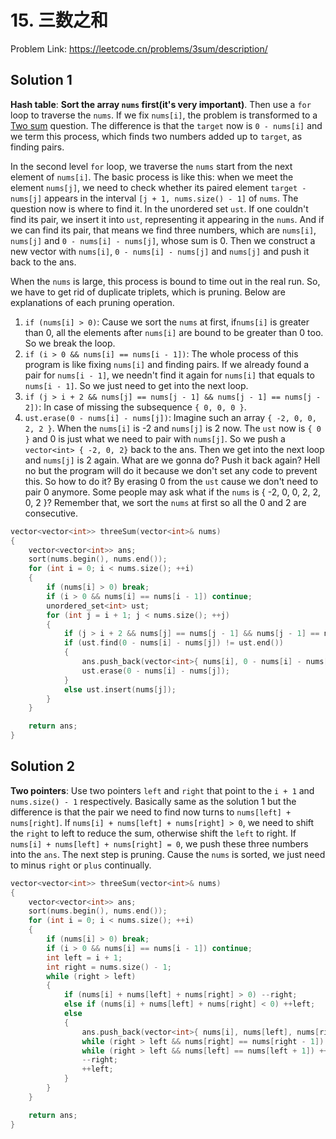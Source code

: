 # 15. 三数之和

Problem Link: https://leetcode.cn/problems/3sum/description/

## Solution 1
**Hash table**: **Sort the array `nums` first(it's very important)**. Then use a `for` loop to traverse the `nums`. If we fix  `nums[i]`, the problem is transformed to a [Two sum](https://github.com/SakuraMayAi/LintCode/blob/main/Hashtable/1.%20%E4%B8%A4%E6%95%B0%E4%B9%8B%E5%92%8C.md) question. The difference is that the `target` now is `0 - nums[i]` and we term this process, which finds two numbers added up to `target`, as finding pairs.

In the second level `for` loop, we traverse the `nums`  start from the next element of `nums[i]`.    The basic process is like this: when we meet the element `nums[j]`, we need to check whether its paired element `target - nums[j]` appears in the interval  `[j + 1, nums.size() - 1]` of `nums`.    The question now is where to find it.    In the unordered set `ust`.    If one couldn't find its pair, we insert it into `ust`, representing it appearing in the `nums`.    And if we can find its pair, that means we find three numbers, which are `nums[i]`, `nums[j]` and `0 - nums[i] - nums[j]`, whose sum is 0. Then we construct a new vector with `nums[i]`, `0 - nums[i] - nums[j]` and `nums[j]` and push it back to the ans.

When the `nums` is large, this process is bound to time out in the real run. So, we have to get rid of duplicate triplets, which is pruning. Below are explanations of each pruning operation.

1. `if (nums[i] > 0)`: Cause we sort the `nums` at first, if`nums[i]` is greater than 0, all the elements after `nums[i]` are bound to be greater than 0 too.    So we break the loop.
2. `if (i > 0 && nums[i] == nums[i - 1])`: The whole process of this program is like fixing `nums[i]` and finding pairs.    If we already found a pair for `nums[i - 1]`, we needn't find it again for `nums[i]` that equals to `nums[i - 1]`.    So we just need to get into the next loop.
3. `if (j > i + 2 && nums[j] == nums[j - 1] && nums[j - 1] == nums[j - 2])`: In case of missing the subsequence `{ 0, 0, 0 }`.
4. `ust.erase(0 - nums[i] - nums[j])`: Imagine such an array `{ -2, 0, 0, 2, 2 }`.    When the `nums[i]` is -2 and `nums[j]` is 2 now.    The `ust` now is `{ 0 }` and 0 is just what we need to pair with `nums[j]`.    So we push a `vector<int> { -2, 0, 2}` back to the ans. Then we get into the next loop and `nums[j]` is 2 again.    What are we gonna do?    Push it back again?    Hell no but the program will do it because we don't set any code to prevent this. So how to do it?    By erasing 0 from the `ust` cause we don't need to pair 0 anymore.    Some people may ask what if the `nums` is { -2, 0, 0, 2, 2, 0, 2 }?    Remember that, we sort the `nums` at first so all the 0 and 2 are consecutive.
```cpp
vector<vector<int>> threeSum(vector<int>& nums)
{
    vector<vector<int>> ans;
    sort(nums.begin(), nums.end());
    for (int i = 0; i < nums.size(); ++i)
    {
        if (nums[i] > 0) break;
        if (i > 0 && nums[i] == nums[i - 1]) continue;
        unordered_set<int> ust;
        for (int j = i + 1; j < nums.size(); ++j)
        {
            if (j > i + 2 && nums[j] == nums[j - 1] && nums[j - 1] == nums[j - 2]) continue;
            if (ust.find(0 - nums[i] - nums[j]) != ust.end())
            {
                ans.push_back(vector<int>{ nums[i], 0 - nums[i] - nums[j], nums[j] });
                ust.erase(0 - nums[i] - nums[j]);
            }
            else ust.insert(nums[j]);
        }
    }

    return ans;
}
```

## Solution 2

**Two pointers**: Use two pointers `left` and `right` that point to the `i + 1` and `nums.size() - 1` respectively.  Basically same as the solution 1 but the difference is that the pair we need to find now turns to `nums[left] + nums[right]`.  If `nums[i] + nums[left] + nums[right] > 0`, we need to shift the `right` to left to reduce the sum, otherwise shift the `left` to right.  If `nums[i] + nums[left] + nums[right] = 0`, we push these three numbers into the `ans`.  The next step is pruning.  Cause the `nums` is sorted, we just need to minus `right` or `plus` continually. 

```cpp
vector<vector<int>> threeSum(vector<int>& nums)
{
    vector<vector<int>> ans;
    sort(nums.begin(), nums.end());
    for (int i = 0; i < nums.size(); ++i)
    {
        if (nums[i] > 0) break;
        if (i > 0 && nums[i] == nums[i - 1]) continue;
        int left = i + 1;
        int right = nums.size() - 1;
        while (right > left)
        {
            if (nums[i] + nums[left] + nums[right] > 0) --right;
            else if (nums[i] + nums[left] + nums[right] < 0) ++left;
            else
            {
                ans.push_back(vector<int>{ nums[i], nums[left], nums[right] });
                while (right > left && nums[right] == nums[right - 1]) --right;
                while (right > left && nums[left] == nums[left + 1]) ++left;
                --right;
                ++left;
            }
        }
    }

    return ans;
}
```
